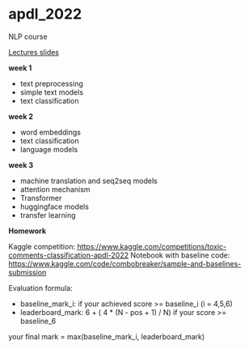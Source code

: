 # apdl_2022
NLP course 

[Lectures slides](https://drive.google.com/drive/folders/1P5im0gWdqrUYCwQKIFXGu6gCU7H5ILhW?usp=sharing)

**week 1**
- text preprocessing
- simple text models
- text classification


**week 2**
- word embeddings
- text classification
- language models


**week 3**
- machine translation and seq2seq models
- attention mechanism
- Transformer
- huggingface models
- transfer learning

**Homework**

Kaggle competition: https://www.kaggle.com/competitions/toxic-comments-classification-apdl-2022
Notebook with baseline code: https://www.kaggle.com/code/combobreaker/sample-and-baselines-submission

Evaluation formula:

- baseline_mark_i: if your achieved score >= baseline_i (i = 4,5,6)
- leaderboard_mark: 6 + ( 4 * (N - pos + 1) / N) if your score >= baseline_6

your final mark = max(baseline_mark_i, leaderboard_mark)
